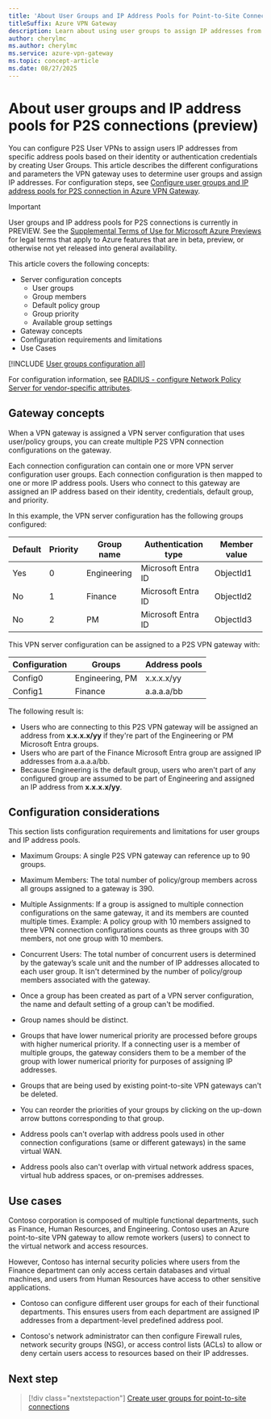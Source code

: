 ```yaml
---
title: 'About User Groups and IP Address Pools for Point-to-Site Connections'
titleSuffix: Azure VPN Gateway
description: Learn about using user groups to assign IP addresses from specific address pools based on identity or authentication credentials for VPN Gateway point-to-site connections.
author: cherylmc
ms.author: cherylmc
ms.service: azure-vpn-gateway
ms.topic: concept-article
ms.date: 08/27/2025
---
```


# About user groups and IP address pools for P2S connections (preview)

You can configure P2S User VPNs to assign users IP addresses from specific address pools based on their identity or authentication credentials by creating User Groups. This article describes the different configurations and parameters the VPN gateway uses to determine user groups and assign IP addresses. For configuration steps, see [Configure user groups and IP address pools for P2S connection in Azure VPN Gateway](point-to-site-user-groups-create.md).

> [!IMPORTANT]
> User groups and IP address pools for P2S connections is currently in PREVIEW.
> See the [Supplemental Terms of Use for Microsoft Azure Previews](https://azure.microsoft.com/support/legal/preview-supplemental-terms/) for legal terms that apply to Azure features that are in beta, preview, or otherwise not yet released into general availability.

This article covers the following concepts:

* Server configuration concepts
  * User groups
  * Group members
  * Default policy group
  * Group priority
  * Available group settings
* Gateway concepts
* Configuration requirements and limitations
* Use Cases

[!INCLUDE [User groups configuration all](../../includes/virtual-wan-user-groups.md)]

For configuration information, see [RADIUS - configure Network Policy Server for vendor-specific attributes](point-to-site-user-groups-radius.md).

## Gateway concepts

When a VPN gateway is assigned a VPN server configuration that uses user/policy groups, you can create multiple P2S VPN connection configurations on the gateway.

Each connection configuration can contain one or more VPN server configuration user groups. Each connection configuration is then mapped to one or more IP address pools. Users who connect to this gateway are assigned an IP address based on their identity, credentials, default group, and priority.

In this example, the VPN server configuration has the following groups configured:

|Default|Priority|Group name|Authentication type|Member value|
|---|---|---|---|---|
|Yes|0| Engineering|Microsoft Entra ID|ObjectId1|
|No|1|Finance|Microsoft Entra ID|ObjectId2|
|No|2|PM|Microsoft Entra ID|ObjectId3|

This VPN server configuration can be assigned to a P2S VPN gateway with:

|Configuration|Groups|Address pools|
|---|---|---|
|Config0|Engineering, PM|x.x.x.x/yy|
|Config1|Finance|a.a.a.a/bb|

The following result is:

* Users who are connecting to this P2S VPN gateway will be assigned an address from **x.x.x.x/yy** if they're part of the Engineering or PM Microsoft Entra groups.
* Users who are part of the Finance Microsoft Entra group are assigned IP addresses from a.a.a.a/bb.
* Because Engineering is the default group, users who aren't part of any configured group are assumed to be part of Engineering and assigned an IP address from **x.x.x.x/yy**.

## Configuration considerations

This section lists configuration requirements and limitations for user groups and IP address pools.

* Maximum Groups: A single P2S VPN gateway can reference up to 90 groups.

* Maximum Members: The total number of policy/group members across all groups assigned to a gateway is 390.

* Multiple Assignments: If a group is assigned to multiple connection configurations on the same gateway, it and its members are counted multiple times. Example: A policy group with 10 members assigned to three VPN connection configurations counts as three groups with 30 members, not one group with 10 members.

* Concurrent Users: The total number of concurrent users is determined by the gateway’s scale unit and the number of IP addresses allocated to each user group. It isn't determined by the number of policy/group members associated with the gateway.

* Once a group has been created as part of a VPN server configuration, the name and default setting of a group can't be modified.

* Group names should be distinct.

* Groups that have lower numerical priority are processed before groups with higher numerical priority. If a connecting user is a member of multiple groups, the gateway considers them to be a member of the group with lower numerical priority for purposes of assigning IP addresses.

* Groups that are being used by existing point-to-site VPN gateways can't be deleted.

* You can reorder the priorities of your groups by clicking on the up-down arrow buttons corresponding to that group.

* Address pools can't overlap with address pools used in other connection configurations (same or different gateways) in the same virtual WAN.

* Address pools also can't overlap with virtual network address spaces, virtual hub address spaces, or on-premises addresses.

## Use cases

Contoso corporation is composed of multiple functional departments, such as Finance, Human Resources, and Engineering. Contoso uses an Azure point-to-site VPN gateway to allow remote workers (users) to connect to the virtual network and access resources.

However, Contoso has internal security policies where users from the Finance department can only access certain databases and virtual machines, and users from Human Resources have access to other sensitive applications.

* Contoso can configure different user groups for each of their functional departments. This ensures users from each department are assigned IP addresses from a department-level predefined address pool.

* Contoso's network administrator can then configure Firewall rules, network security groups (NSG), or access control lists (ACLs) to allow or deny certain users access to resources based on their IP addresses.

## Next step

> [!div class="nextstepaction"]
> [Create user groups for point-to-site connections](point-to-site-user-groups-create.md)
